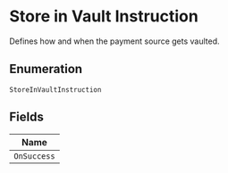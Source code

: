 
# Store in Vault Instruction

Defines how and when the payment source gets vaulted.

## Enumeration

`StoreInVaultInstruction`

## Fields

| Name |
|  --- |
| `OnSuccess` |


